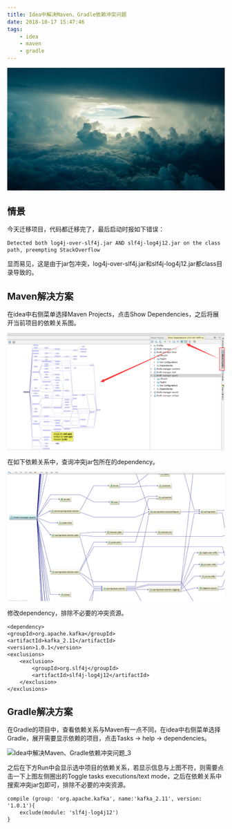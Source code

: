 ```yaml
---
title: Idea中解决Maven、Gradle依赖冲突问题
date: 2018-10-17 15:47:46
tags:
    - idea
    - maven
    - gradle
---
```

![homePage](/upload/homePage/20181017164415.jpg)
<!--more-->

## 情景
今天迁移项目，代码都迁移完了，最后启动时报如下错误：

```
Detected both log4j-over-slf4j.jar AND slf4j-log4j12.jar on the class path, preempting StackOverflow
```

显而易见，这是由于jar包冲突，log4j-over-slf4j.jar和slf4j-log4j12.jar都class目录导致的。

## Maven解决方案
在idea中右侧菜单选择Maven Projects，点击Show Dependencies，之后将展开当前项目的依赖关系图。

![Idea中解决Maven、Gradle依赖冲突问题_1](/upload/idea中解决Maven、Gradle依赖冲突问题/Idea中解决Maven、Gradle依赖冲突问题_1.png)

在如下依赖关系中，查询冲突jar包所在的dependency。

![Idea中解决Maven、Gradle依赖冲突问题_2](/upload/idea中解决Maven、Gradle依赖冲突问题/Idea中解决Maven、Gradle依赖冲突问题_2.png)

修改dependency，排除不必要的冲突资源。

```
<dependency>
<groupId>org.apache.kafka</groupId>
<artifactId>kafka_2.11</artifactId>
<version>1.0.1</version>
<exclusions>
    <exclusion>
        <groupId>org.slf4j</groupId>
        <artifactId>slf4j-log4j12</artifactId>
    </exclusion>
</exclusions>
```

## Gradle解决方案
在Gradle的项目中，查看依赖关系与Maven有一点不同，在idea中右侧菜单选择Gradle，展开需要显示依赖的项目，点击Tasks -> help -> dependencies。

![Idea中解决Maven、Gradle依赖冲突问题_3](/upload/idea中解决Maven、Gradle依赖冲突问题/Idea中解决Maven、Gradle依赖冲突问题_3.png)

之后在下方Run中会显示选中项目的依赖关系，若显示信息与上图不符，则需要点击一下上图左侧圈出的Toggle tasks executions/text mode，之后在依赖关系中搜索冲突jar包即可，排除不必要的冲突资源。

```
compile (group: 'org.apache.kafka', name:'kafka_2.11', version: '1.0.1'){
    exclude(module: 'slf4j-log4j12')
}
```